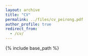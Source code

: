 ```yaml
---
layout: archive
title: "CV"
permalink: ../files/cv_peirong.pdf
author_profile: true
redirect_from:
  - /cv/
---
```


{% include base_path %}
